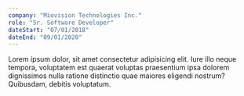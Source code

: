 ```yaml
---
company: "Miovision Technologies Inc."
role: "Sr. Software Developer"
dateStart: "07/01/2018"
dateEnd: "09/01/2020"
---
```


Lorem ipsum dolor, sit amet consectetur adipisicing elit. Iure illo neque tempora, voluptatem est quaerat voluptas praesentium ipsa dolorem dignissimos nulla ratione distinctio quae maiores eligendi nostrum? Quibusdam, debitis voluptatum.
